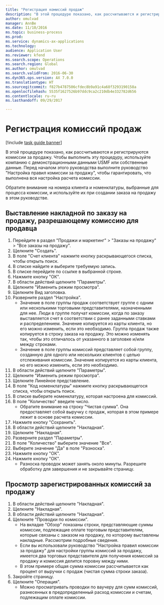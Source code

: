 ```yaml
--- 
title: "Регистрация комиссий продаж"
description: "В этой процедуре показано, как рассчитываются и регистрируются комиссии за продажу."
author: omulvad
manager: AnnBe
ms.date: 11/10/2016
ms.topic: business-process
ms.prod: 
ms.service: dynamics-ax-applications
ms.technology: 
audience: Application User
ms.reviewer: kfend
ms.search.scope: Operations
ms.search.region: Global
ms.author: omulvad
ms.search.validFrom: 2016-06-30
ms.dyn365.ops.version: AX 7.0.0
ms.translationtype: HT
ms.sourcegitcommit: f827b4787506cfdec8b9a91c4a68f3293190158a
ms.openlocfilehash: 5535f1627526b97ddc9ca2c210db4e332782d656
ms.contentlocale: ru-ru
ms.lasthandoff: 09/29/2017

---
```

# <a name="register-sales-commissions"></a>Регистрация комиссий продаж

[!include [task guide banner](../../includes/task-guide-banner.md)]

В этой процедуре показано, как рассчитываются и регистрируются комиссии за продажу. Чтобы выполнить эту процедуру, используйте компанию с демонстрационными данными USMF или собственные данные. Перед началом этого руководства выполните руководство "Настройка правил комиссии за продажу", чтобы гарантировать, что выполнена вся настройка расчета комиссии.

Обратите внимание на номера клиента и номенклатуры, выбранные для процесса комиссии, и используйте их при создании заказа на продажу в этом руководстве.


## <a name="invoice-a-sales-order-that-qualifies-a-salesperson-for-a-commission"></a>Выставление накладной по заказу на продажу, разрешающему комиссию для продавца
1. Перейдите в раздел "Продажи и маркетинг" > "Заказы на продажу" > "Все заказы на продажу".
2. Щелкните "Создать".
3. В поле "Счет клиента" нажмите кнопку раскрывающегося списка, чтобы открыть поиск.
4. В списке найдите и выберите требуемую запись.
5. В списке перейдите по ссылке в выбранной строке.
6. Нажмите кнопку "OК".
7. В области действий щелкните "Параметры".
8. Щелкните "Изменить режим просмотра".
9. Щелкните Вид заголовка.
10. Разверните раздел "Настройка".
    * Значение в поле группы продаж соответствует группе с одним или несколькими торговыми представителями, назначенными для нее. Люди в группе получат комиссии, когда по заказу выставляется счет в соответствии с ранее заданными ставками и распределением.   Значение копируется из карты клиента, но его можно изменить, если это необходимо.  Группа продаж также копируется в строку заказа на продажу. Это можно изменять так, чтобы это отличалось от указанного в заголовке и/или между строками.  
    * Значение в поле группы комиссий представляет собой группу, созданную для одного или нескольких клиентов с целью отслеживания комиссии.   Значение копируется из карты клиента, но его можно изменить, если это необходимо.   
11. В области действий щелкните "Параметры".
12. Щелкните "Изменить режим просмотра".
13. Щелкните Линейное представление.
14. В поле "Код номенклатуры" нажмите кнопку раскрывающегося списка, чтобы открыть поиск.
15. В списке выберите номенклатуру, которая настроена для комиссий. 
16. В поле "Количество" введите число.
    * Обратите внимание на строку "Чистая сумма". Она предоставляет собой выручку с продаж, которая в этом примере лежит в основе расчета комиссии.  
17. Нажмите кнопку "Сохранить".
18. В области действий щелкните "Накладная".
19. Щелкните "Накладная".
20. Разверните раздел "Параметры".
21. В поле "Количество" выберите значение "Все".
22. Выберите значение "Да" в поле "Разноска".
23. Нажмите кнопку "OК".
24. Нажмите кнопку "OК".
    * Разноска проводок может занять около минуты. Разрешите обработку для завершения и не закрывайте страницу.  

## <a name="review-the-registered-sales-commissions"></a>Просмотр зарегистрированных комиссий за продажу
1. В области действий щелкните "Накладная".
2. Щелкните "Накладная".
3. В области действий щелкните "Накладная".
4. Щелкните "Проводки по комиссии".
    * На вкладке "Обзор" показаны строки, представляющие суммы комиссии, подлежащие оплате торговым представителям, которые связаны с заказом на продажу, по которому выставлены накладные. Рассмотрим подробные сведения.     
    * Если вы использовали руководство "Настройка правил комиссии за продажу" для настройки группы комиссий за продажу, имеется два торговых представителя для получения комиссий за продажу и комиссия делится поровну между ними.  
    * В этом примере общая сумма комиссии рассчитывается как процент от выручки с продаж (чистая сумма строки заказа).   
5. Закройте страницу.
6. Щелкните "Операция".
    * Можно просматривать проводки по ваучеру для сумм комиссий, разнесенных в предопределенный расход комиссии и счетам, подлежащим оплате комиссии.  


